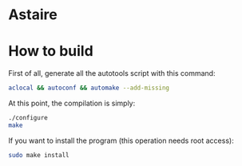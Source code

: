 Astaire
===

# How to build
First of all, generate all the autotools script with this command:
```bash
aclocal && autoconf && automake --add-missing
```

At this point, the compilation is simply:
```bash
./configure
make
```

If you want to install the program (this operation needs root access):
```bash
sudo make install
```